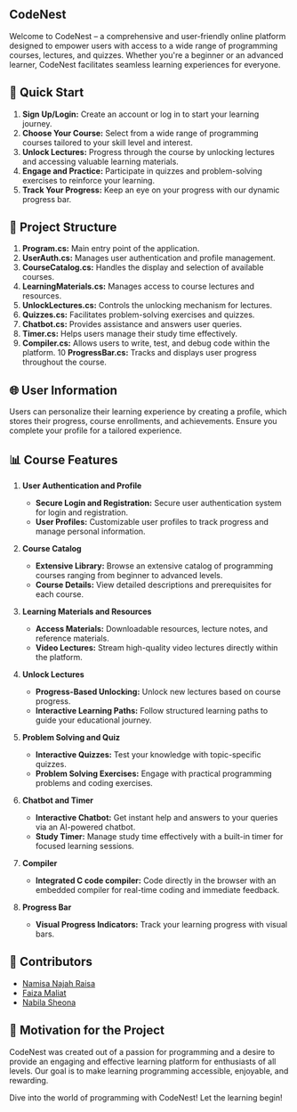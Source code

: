 ## CodeNest
Welcome to CodeNest – a comprehensive and user-friendly online platform designed to empower users with access to a wide range of programming courses, lectures, and quizzes. Whether you're a beginner or an advanced learner, CodeNest facilitates seamless learning experiences for everyone.

## 🚀 Quick Start
1. **Sign Up/Login:** Create an account or log in to start your learning journey.
2. **Choose Your Course:** Select from a wide range of programming courses tailored to your skill level and interest.
3. **Unlock Lectures:** Progress through the course by unlocking lectures and accessing valuable learning materials.
4. **Engage and Practice:** Participate in quizzes and problem-solving exercises to reinforce your learning.
5. **Track Your Progress:** Keep an eye on your progress with our dynamic progress bar.

## 📂 Project Structure
1. **Program.cs:** Main entry point of the application.
2. **UserAuth.cs:** Manages user authentication and profile management.
3. **CourseCatalog.cs:** Handles the display and selection of available courses.
4. **LearningMaterials.cs:** Manages access to course lectures and resources.
5. **UnlockLectures.cs:** Controls the unlocking mechanism for lectures.
6. **Quizzes.cs:** Facilitates problem-solving exercises and quizzes.
7. **Chatbot.cs:** Provides assistance and answers user queries.
8. **Timer.cs:** Helps users manage their study time effectively.
9. **Compiler.cs:** Allows users to write, test, and debug code within the platform.
10 **ProgressBar.cs:** Tracks and displays user progress throughout the course.

## 🌐 User Information
Users can personalize their learning experience by creating a profile, which stores their progress, course enrollments, and achievements. Ensure you complete your profile for a tailored experience.

## 📊 Course Features

1. **User Authentication and Profile**
   - **Secure Login and Registration:** Secure user authentication system for login and registration.
   - **User Profiles:** Customizable user profiles to track progress and manage personal information.

2. **Course Catalog**
   - **Extensive Library:** Browse an extensive catalog of programming courses ranging from beginner to advanced levels.
   - **Course Details:** View detailed descriptions and prerequisites for each course.

3. **Learning Materials and Resources**
   - **Access Materials:** Downloadable resources, lecture notes, and reference materials.
   - **Video Lectures:** Stream high-quality video lectures directly within the platform.

4. **Unlock Lectures**
   - **Progress-Based Unlocking:** Unlock new lectures based on course progress.
   - **Interactive Learning Paths:** Follow structured learning paths to guide your educational journey.

5. **Problem Solving and Quiz**
   - **Interactive Quizzes:** Test your knowledge with topic-specific quizzes.
   - **Problem Solving Exercises:** Engage with practical programming problems and coding exercises.

6. **Chatbot and Timer**
   - **Interactive Chatbot:** Get instant help and answers to your queries via an AI-powered chatbot.
   - **Study Timer:** Manage study time effectively with a built-in timer for focused learning sessions.

7. **Compiler**
   - **Integrated C code compiler:** Code directly in the browser with an embedded compiler for real-time coding and immediate feedback.

8. **Progress Bar**
   - **Visual Progress Indicators:** Track your learning progress with visual bars.



## 🏏 Contributors

- [Namisa Najah Raisa](https://github.com/N4N48)
- [Faiza Maliat](https://github.com/FaizaM07)
- [Nabila Sheona](https://github.com/nabila-sheona)

## 🌟 Motivation for the Project
CodeNest was created out of a passion for programming and a desire to provide an engaging and effective learning platform for enthusiasts of all levels. Our goal is to make learning programming accessible, enjoyable, and rewarding.

Dive into the world of programming with CodeNest! Let the learning begin!
